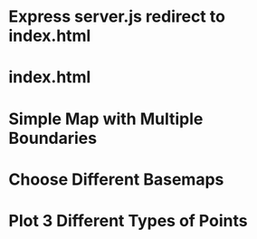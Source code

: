# Express server.js redirect to index.html

# index.html

# Simple Map with Multiple Boundaries

# Choose Different Basemaps

# Plot 3 Different Types of Points